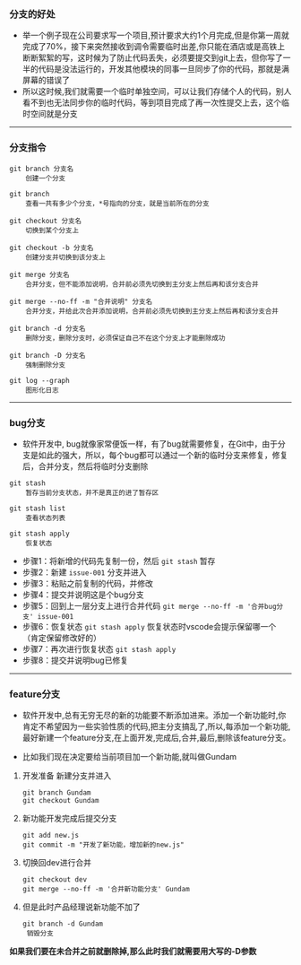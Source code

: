 ### 分支的好处

+ 举一个例子现在公司要求写一个项目,预计要求大约1个月完成,但是你第一周就完成了70%，接下来突然接收到调令需要临时出差,你只能在酒店或是高铁上断断絮絮的写，这时候为了防止代码丢失，必须要提交到git上去，但你写了一半的代码是没法运行的，开发其他模块的同事一旦同步了你的代码，那就是满屏幕的错误了
+ 所以这时候,我们就需要一个临时单独空间，可以让我们存储个人的代码，别人看不到也无法同步你的临时代码，等到项目完成了再一次性提交上去，这个临时空间就是分支

------



### 分支指令

```
git branch 分支名
	创建一个分支
	
git branch
	查看一共有多少个分支，*号指向的分支，就是当前所在的分支
	
git checkout 分支名
	切换到某个分支上
	
git checkout -b 分支名
	创建分支并切换到该分支上
	
git merge 分支名
	合并分支，但不能添加说明，合并前必须先切换到主分支上然后再和该分支合并
	
git merge --no-ff -m "合并说明" 分支名
	合并分支，并给此次合并添加说明，合并前必须先切换到主分支上然后再和该分支合并
	
git branch -d 分支名
	删除分支，删除分支时，必须保证自己不在这个分支上才能删除成功
	
git branch -D 分支名
	强制删除分支
	
git log --graph
	图形化日志
```

------



### bug分支

+ 软件开发中, bug就像家常便饭一样，有了bug就需要修复，在Git中，由于分支是如此的强大，所以，每个bug都可以通过一个新的临时分支来修复，修复后，合并分支，然后将临时分支删除

```
git stash
	暂存当前分支状态，并不是真正的进了暂存区
	
git stash list
	查看状态列表

git stash apply
	恢复状态
```

+ 步骤1：将新增的代码先复制一份，然后 `git stash` 暂存
+ 步骤2：新建 `issue-001` 分支并进入
+ 步骤3：粘贴之前复制的代码，并修改
+ 步骤4：提交并说明这是个bug分支
+ 步骤5：回到上一层分支上进行合并代码 `git merge --no-ff -m '合并bug分支' issue-001`
+ 步骤6：恢复状态 `git stash apply` 恢复状态时vscode会提示保留哪一个（肯定保留修改好的）
+ 步骤7：再次进行恢复状态 `git stash apply`
+ 步骤8：提交并说明bug已修复

------



### feature分支

+ 软件开发中,总有无穷无尽的新的功能要不断添加进来。添加一个新功能时,你肯定不希望因为一些实验性质的代码,把主分支搞乱了,所以,每添加一个新功能,最好新建一个feature分支,在上面开发,完成后,合并,最后,删除该feature分支。

+ 比如我们现在决定要给当前项目加一个新功能,就叫做Gundam

1. 开发准备
   新建分支并进入

   ```
   git branch Gundam
   git checkout Gundam
   ```

2. 新功能开发完成后提交分支

   ```
   git add new.js
   git commit -m "开发了新功能，增加新的new.js"
   ```

3. 切换回dev进行合并

   ```
   git checkout dev
   git merge --no-ff -m '合并新功能分支' Gundam
   ```

4. 但是此时产品经理说新功能不加了

   ```
   git branch -d Gundam
   	销毁分支
   ```

**如果我们要在未合并之前就删除掉,那么此时我们就需要用大写的-D参数**